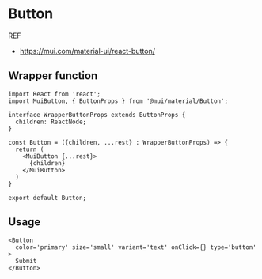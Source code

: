 # Button

REF
- https://mui.com/material-ui/react-button/

## Wrapper function
```
import React from 'react';
import MuiButton, { ButtonProps } from '@mui/material/Button';

interface WrapperButtonProps extends ButtonProps {
  children: ReactNode;
}

const Button = ({children, ...rest} : WrapperButtonProps) => {
  return (
    <MuiButton {...rest}>
      {children}
    </MuiButton>
  )
}

export default Button;
```


## Usage
```
<Button
  color='primary' size='small' variant='text' onClick={} type='button'
>
  Submit
</Button>
```
